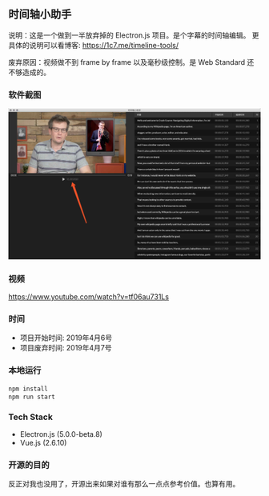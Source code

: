## 时间轴小助手
说明：这是一个做到一半放弃掉的 Electron.js 项目。是个字幕的时间轴编辑。
更具体的说明可以看博客: https://1c7.me/timeline-tools/   

废弃原因：视频做不到 frame by frame 以及毫秒级控制。是 Web Standard 还不够造成的。

### 软件截图
![half-built.jpg](./img/half-built.jpg)

### 视频
https://www.youtube.com/watch?v=tf06au731Ls


### 时间
* 项目开始时间: 2019年4月6号
* 项目废弃时间: 2019年4月7号

### 本地运行
```
npm install
npm run start
```

### Tech Stack
* Electron.js (5.0.0-beta.8)
* Vue.js (2.6.10)

### 开源的目的
反正对我也没用了，开源出来如果对谁有那么一点点参考价值。也算有用。